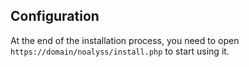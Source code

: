 ## Configuration

At the end of the installation process, you need to open `https://domain/noalyss/install.php` to start using it.
